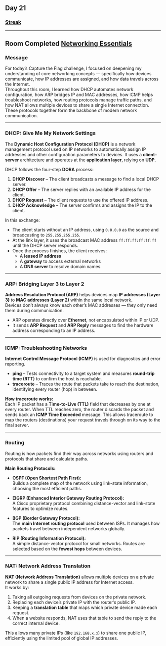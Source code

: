 ## Day 21
### [**Streak**](https://tryhackme.com/Tushig3531/streak)
---
**Room Completed**
[**Networking Essentials**](https://tryhackme.com/room/networkingessentials)
---
### **Message**
For today’s Capture the Flag challenge, I focused on deepening my understanding of core networking concepts — specifically how devices communicate, how IP addresses are assigned, and how data travels across the Internet.  
Throughout this room, I learned how DHCP automates network configuration, how ARP bridges IP and MAC addresses, how ICMP helps troubleshoot networks, how routing protocols manage traffic paths, and how NAT allows multiple devices to share a single Internet connection. These protocols together form the backbone of modern network communication.

---

### **DHCP: Give Me My Network Settings**

The **Dynamic Host Configuration Protocol (DHCP)** is a network management protocol used on IP networks to automatically assign IP addresses and other configuration parameters to devices. It uses a **client–server** architecture and operates at the **application layer**, relying on **UDP**.

DHCP follows the four-step **DORA** process:

1. **DHCP Discover** – The client broadcasts a message to find a local DHCP server.  
2. **DHCP Offer** – The server replies with an available IP address for the client.  
3. **DHCP Request** – The client requests to use the offered IP address.  
4. **DHCP Acknowledge** – The server confirms and assigns the IP to the client.

In this exchange:
- The client starts without an IP address, using `0.0.0.0` as the source and broadcasting to `255.255.255.255`.
- At the link layer, it uses the broadcast MAC address `ff:ff:ff:ff:ff:ff` until the DHCP server responds.
- Once the process finishes, the client receives:
  - A **leased IP address**  
  - A **gateway** to access external networks  
  - A **DNS server** to resolve domain names  

---

### **ARP: Bridging Layer 3 to Layer 2**

**Address Resolution Protocol (ARP)** helps devices map **IP addresses (Layer 3)** to **MAC addresses (Layer 2)** within the same local network.  
Devices don’t always know each other’s MAC addresses — they only need them during communication.

- ARP operates directly over **Ethernet**, not encapsulated within IP or UDP.  
- It sends **ARP Request** and **ARP Reply** messages to find the hardware address corresponding to an IP address.

---

### **ICMP: Troubleshooting Networks**

**Internet Control Message Protocol (ICMP)** is used for diagnostics and error reporting.

- **ping** – Tests connectivity to a target system and measures **round-trip time (RTT)** to confirm the host is reachable.  
- **traceroute** – Traces the route that packets take to reach the destination, identifying every router (hop) in between.

**How traceroute works:**  
Each IP packet has a **Time-to-Live (TTL)** field that decreases by one at every router. When TTL reaches zero, the router discards the packet and sends back an **ICMP Time Exceeded** message. This allows traceroute to map the routers (destinations) your request travels through on its way to the final server.

---

### **Routing**

Routing is how packets find their way across networks using routers and protocols that share and calculate paths.

**Main Routing Protocols:**

- **OSPF (Open Shortest Path First):**  
  Builds a complete map of the network using link-state information, choosing the most efficient paths.  

- **EIGRP (Enhanced Interior Gateway Routing Protocol):**  
  A Cisco proprietary protocol combining distance-vector and link-state features to optimize routes.  

- **BGP (Border Gateway Protocol):**  
  The **main Internet routing protocol** used between ISPs. It manages how packets travel between independent networks globally.  

- **RIP (Routing Information Protocol):**  
  A simple distance-vector protocol for small networks. Routes are selected based on the **fewest hops** between devices.

---

### **NAT: Network Address Translation**

**NAT (Network Address Translation)** allows multiple devices on a private network to share a single public IP address for Internet access.  
It works by:

1. Taking all outgoing requests from devices on the private network.  
2. Replacing each device’s private IP with the router’s public IP.  
3. Keeping a **translation table** that maps which private device made each request.  
4. When a website responds, NAT uses that table to send the reply to the correct internal device.

This allows many private IPs (like `192.168.x.x`) to share one public IP, efficiently using the limited pool of global IP addresses.

